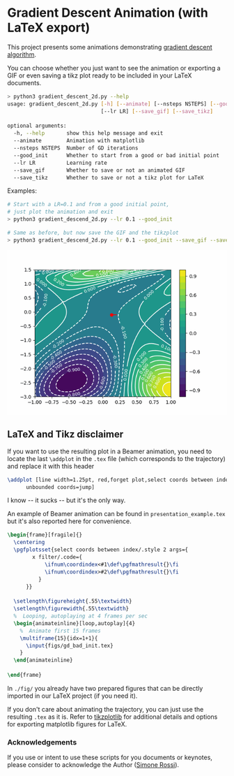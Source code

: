 # Gradient Descent Animation (with LaTeX export)
This project presents some animations demonstrating 
[gradient descent algorithm](http://en.wikipedia.org/wiki/Gradient_descent).

You can choose whether you just want to see the animation or exporting a GIF or even saving a tikz plot 
ready to be included in your LaTeX documents.


```bash
> python3 gradient_descent_2d.py --help                         
usage: gradient_descent_2d.py [-h] [--animate] [--nsteps NSTEPS] [--good_init]
                              [--lr LR] [--save_gif] [--save_tikz]

optional arguments:
  -h, --help       show this help message and exit
  --animate        Animation with matplotlib
  --nsteps NSTEPS  Number of GD iterations
  --good_init      Whether to start from a good or bad initial point
  --lr LR          Learning rate
  --save_gif       Whether to save or not an animated GIF
  --save_tikz      Whether to save or not a tikz plot for LaTeX
```

Examples: 

```bash
# Start with a LR=0.1 and from a good initial point, 
# just plot the animation and exit
> python3 gradient_descend_2d.py --lr 0.1 --good_init
```

```bash
# Same as before, but now save the GIF and the tikzplot
> python3 gradient_descend_2d.py --lr 0.1 --good_init --save_gif --save_tikz
```

![](gif/demo_gd_good_init.gif)

## LaTeX and Tikz disclaimer

If you want to use the resulting plot in a Beamer animation, you need to locate the last `\addplot` 
in the `.tex` file (which corresponds to the trajectory) and replace it with this header
```latex
\addplot [line width=1.25pt, red,forget plot,select coords between index={0}{\idx},
      unbounded coords=jump]
```
I know -- it sucks -- but it's the only way. 

An example of Beamer animation can be found in `presentation_example.tex`
but it's also reported here for convenience.
```latex
\begin{frame}[fragile]{}
  \centering
  \pgfplotsset{select coords between index/.style 2 args={
        x filter/.code={
            \ifnum\coordindex<#1\def\pgfmathresult{}\fi
            \ifnum\coordindex>#2\def\pgfmathresult{}\fi
          }
      }}

  \setlength\figureheight{.55\textwidth}
  \setlength\figurewidth{.55\textwidth}
  %  Looping, autoplaying at 4 frames per sec
  \begin{animateinline}[loop,autoplay]{4}    
    %  Animate first 15 frames
    \multiframe{15}{idx=1+1}{                
      \input{figs/gd_bad_init.tex}
    }
  \end{animateinline}

\end{frame}
```

In `./fig/` you already have two prepared figures that can be directly imported in our LaTeX project (if you need it).

If you don't care about animating the trajectory, you can just use the resulting `.tex` as it is.
Refer to [tikzplotlib](https://github.com/nschloe/tikzplotlib) for additional details and options for exporting 
matplotlib figures for LaTeX.


### Acknowledgements
If you use or intent to use these scripts for you documents or keynotes, please consider to 
acknowledge the Author ([Simone Rossi](srossi93.gitlab.io)).